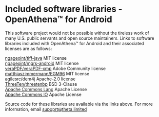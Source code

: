 # Included software libraries - OpenAthena™ for Android

This software project would not be possible without the tireless work of many U.S. public servants and open source maintainers. Links to software libraries included with OpenAthena™ for Android and their associated licenses are as follows:

[ngageoint/tiff-java](https://github.com/ngageoint/tiff-java) MIT license  
[ngageoint/mgrs-android](https://github.com/ngageoint/mgrs-android/) MIT license  
[veraPDF/veraPDF-xmp](https://github.com/veraPDF/veraPDF-xmp) Adobe Community license  
[matthiaszimmermann/EGM96](https://github.com/matthiaszimmermann/EGM96) MIT license  
[agilesrc/dem4j](https://github.com/agilesrc/dem4j) Apache-2.0 license  
[ThreeTen/threetenbp](https://github.com/ThreeTen/threetenbp) BSD 3-Clause  
[Apache Commons Lang](https://github.com/apache/commons-lang) Apache License  
[Apache Commons IO](https://github.com/apache/commons-io) Apache License  

Source code for these libraries are available via the links above. For more information, email [supoprt@theta.limited](mailto:support@theta.limited)
